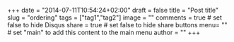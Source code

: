 +++
date = "2014-07-11T10:54:24+02:00"
draft = false
title = "Post title"
slug = "ordering"
tags = ["tag1","tag2"]
image = ""
comments = true	# set false to hide Disqus
share = true	# set false to hide share buttons
menu= ""		# set "main" to add this content to the main menu
author = ""
+++
